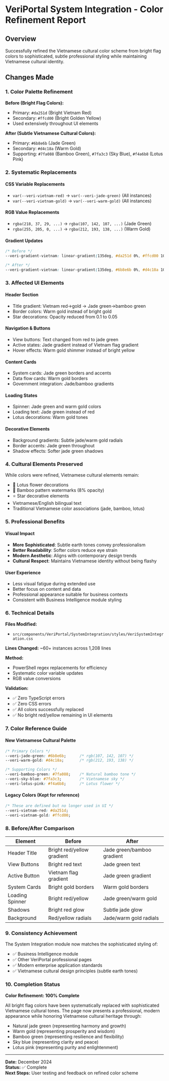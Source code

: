 # VeriPortal System Integration - Color Refinement Report

## Overview
Successfully refined the Vietnamese cultural color scheme from bright flag colors to sophisticated, subtle professional styling while maintaining Vietnamese cultural identity.

## Changes Made

### 1. Color Palette Refinement
**Before (Bright Flag Colors):**
- Primary: `#da251d` (Bright Vietnam Red)
- Secondary: `#ffcd00` (Bright Golden Yellow)
- Used extensively throughout UI elements

**After (Subtle Vietnamese Cultural Colors):**
- Primary: `#6b8e6b` (Jade Green)
- Secondary: `#d4c18a` (Warm Gold)
- Supporting: `#7fa088` (Bamboo Green), `#7fa3c3` (Sky Blue), `#f4a6b8` (Lotus Pink)

### 2. Systematic Replacements

#### CSS Variable Replacements
- `var(--veri-vietnam-red)` → `var(--veri-jade-green)` (All instances)
- `var(--veri-vietnam-gold)` → `var(--veri-warm-gold)` (All instances)

#### RGB Value Replacements
- `rgba(218, 37, 29, ...)` → `rgba(107, 142, 107, ...)` (Jade Green)
- `rgba(255, 205, 0, ...)` → `rgba(212, 193, 138, ...)` (Warm Gold)

#### Gradient Updates
```css
/* Before */
--veri-gradient-vietnam: linear-gradient(135deg, #da251d 0%, #ffcd00 100%);

/* After */
--veri-gradient-vietnam: linear-gradient(135deg, #6b8e6b 0%, #d4c18a 100%);
```

### 3. Affected UI Elements

#### Header Section
- Title gradient: Vietnam red→gold → Jade green→bamboo green
- Border colors: Warm gold instead of bright gold
- Star decorations: Opacity reduced from 0.1 to 0.05

#### Navigation & Buttons
- View buttons: Text changed from red to jade green
- Active states: Jade gradient instead of Vietnam flag gradient
- Hover effects: Warm gold shimmer instead of bright yellow

#### Content Cards
- System cards: Jade green borders and accents
- Data flow cards: Warm gold borders
- Government integration: Jade/bamboo gradients

#### Loading States
- Spinner: Jade green and warm gold colors
- Loading text: Jade green instead of red
- Lotus decorations: Warm gold tones

#### Decorative Elements
- Background gradients: Subtle jade/warm gold radials
- Border accents: Jade green throughout
- Shadow effects: Softer jade green shadows

### 4. Cultural Elements Preserved
While colors were refined, Vietnamese cultural elements remain:
- 🪷 Lotus flower decorations
- 🎋 Bamboo pattern watermarks (8% opacity)
- ⭐ Star decorative elements
- Vietnamese/English bilingual text
- Traditional Vietnamese color associations (jade, bamboo, lotus)

### 5. Professional Benefits

#### Visual Impact
- **More Sophisticated**: Subtle earth tones convey professionalism
- **Better Readability**: Softer colors reduce eye strain
- **Modern Aesthetic**: Aligns with contemporary design trends
- **Cultural Respect**: Maintains Vietnamese identity without being flashy

#### User Experience
- Less visual fatigue during extended use
- Better focus on content and data
- Professional appearance suitable for business contexts
- Consistent with Business Intelligence module styling

### 6. Technical Details

**Files Modified:**
- `src/components/VeriPortal/SystemIntegration/styles/VeriSystemIntegration.css`

**Lines Changed:** ~60+ instances across 1,208 lines

**Method:**
- PowerShell regex replacements for efficiency
- Systematic color variable updates
- RGB value conversions

**Validation:**
- ✅ Zero TypeScript errors
- ✅ Zero CSS errors
- ✅ All colors successfully replaced
- ✅ No bright red/yellow remaining in UI elements

### 7. Color Reference Guide

#### New Vietnamese Cultural Palette
```css
/* Primary Colors */
--veri-jade-green: #6b8e6b;      /* rgb(107, 142, 107) */
--veri-warm-gold: #d4c18a;       /* rgb(212, 193, 138) */

/* Supporting Colors */
--veri-bamboo-green: #7fa088;    /* Natural bamboo tone */
--veri-sky-blue: #7fa3c3;        /* Vietnamese sky */
--veri-lotus-pink: #f4a6b8;      /* Lotus flower */
```

#### Legacy Colors (Kept for reference)
```css
/* These are defined but no longer used in UI */
--veri-vietnam-red: #da251d;
--veri-vietnam-gold: #ffcd00;
```

### 8. Before/After Comparison

| Element | Before | After |
|---------|--------|-------|
| Header Title | Bright red/yellow gradient | Jade green/bamboo gradient |
| View Buttons | Bright red text | Jade green text |
| Active Button | Vietnam flag gradient | Jade green gradient |
| System Cards | Bright gold borders | Warm gold borders |
| Loading Spinner | Bright red/yellow | Jade green/warm gold |
| Shadows | Bright red glow | Subtle jade glow |
| Background | Red/yellow radials | Jade/warm gold radials |

### 9. Consistency Achievement

The System Integration module now matches the sophisticated styling of:
- ✅ Business Intelligence module
- ✅ Other VeriPortal professional pages
- ✅ Modern enterprise application standards
- ✅ Vietnamese cultural design principles (subtle earth tones)

### 10. Completion Status

**Color Refinement: 100% Complete**

All bright flag colors have been systematically replaced with sophisticated Vietnamese cultural tones. The page now presents a professional, modern appearance while honoring Vietnamese cultural heritage through:
- Natural jade green (representing harmony and growth)
- Warm gold (representing prosperity and wisdom)
- Bamboo green (representing resilience and flexibility)
- Sky blue (representing clarity and peace)
- Lotus pink (representing purity and enlightenment)

---

**Date:** December 2024  
**Status:** ✅ Complete  
**Next Steps:** User testing and feedback on refined color scheme
